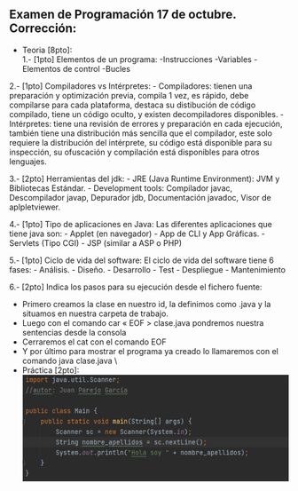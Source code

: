 ## Examen de Programación 17 de octubre. Corrección:
- Teoria [8pto]: \
1.- [1pto] Elementos de un programa:
    -Instrucciones
    -Variables
    -Elementos de control
    -Bucles

2.- [1pto] Compiladores vs Intérpretes:
    - Compiladores: tienen una preparación y optimización previa, compila 1 vez, es rápido, debe compilarse para cada plataforma, destaca su distibución de código compilado, tiene un código oculto, y existen decompiladores disponibles.
     - Intérpretes: tiene una revisión de errores y preparación en cada ejecución, también tiene una distribución más sencilla que el compilador, este solo requiere la distribución del intérprete, su código está disponible para su inspección, su ofuscación y compilación  está disponibles para otros lenguajes.

3.- [2pto] Herramientas del jdk:
    - JRE (Java Runtime Environment): JVM y Bibliotecas Estándar.
    - Development tools: Compilador javac, Descompilador javap, Depurador jdb, Documentación javadoc, Visor de aplpletviewer.

4.- [1pto] Tipo de aplicaciones en Java: Las diferentes aplicaciones que tiene java son:
     - Applet (en navegador)
     - App de CLI y App Gráficas.
     - Servlets (Tipo CGI)
     - JSP (similar a ASP o PHP)

5.- [1pto] Ciclo de vida del software: El ciclo de vida del software tiene 6 fases:
     - Análisis.
     - Diseño.
     - Desarrollo
     - Test
     - Despliegue 
     - Mantenimiento 

6.- [2pto] Indica los pasos para su ejecución desde el fichero fuente:
- Primero creamos la clase en nuestro id, la definimos como .java y la situamos en nuestra carpeta de trabajo.
- Luego  con el comando car « EOF > clase.java  pondremos nuestra sentencias desde la consola
- Cerraremos el cat con el comando EOF
- Y por último para mostrar el programa ya creado lo llamaremos con el comando java clase.java
\
- Práctica [2pto]: \
![Imagen:](/Programacion/examen-17Oct-Corregido/Img.png)

